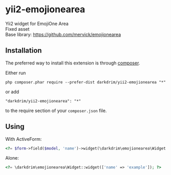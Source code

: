 # yii2-emojionearea
Yii2 widget for EmojiOne Area  
Fixed asset  
Base library: https://github.com/mervick/emojionearea  

Installation
------------
The preferred way to install this extension is through [composer](http://getcomposer.org/download/).

Either run

```
php composer.phar require --prefer-dist darkdrim/yii2-emojionearea "*"
```

or add

```
"darkdrim/yii2-emojionearea": "*"
```

to the require section of your `composer.json` file.

Using
------------
With ActiveForm:
```php
<?= $form->field($model, 'name')->widget(\darkdrim\emojionearea\Widget::className(), []); ?>
```
Alone:
```php
<?= \darkdrim\emojionearea\Widget::widget(['name' => 'example']); ?>
```
